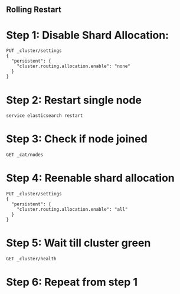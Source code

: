 ## Rolling Restart

# Step 1: Disable Shard Allocation:
```
PUT _cluster/settings
{
  "persistent": {
    "cluster.routing.allocation.enable": "none"
  }
}
```

# Step 2: Restart single node
```
service elasticsearch restart
```

# Step 3: Check if node joined
```
GET _cat/nodes
```

# Step 4: Reenable shard allocation
```
PUT _cluster/settings
{
  "persistent": {
    "cluster.routing.allocation.enable": "all"
  }
}
```

# Step 5: Wait till cluster green
```
GET _cluster/health
```

# Step 6: Repeat from step 1
